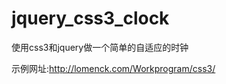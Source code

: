 # jquery_css3_clock
使用css3和jquery做一个简单的自适应的时钟

示例网址:<a href="http://lomenck.com/Workprogram/css3/" target="_blank">http://lomenck.com/Workprogram/css3/</a>
